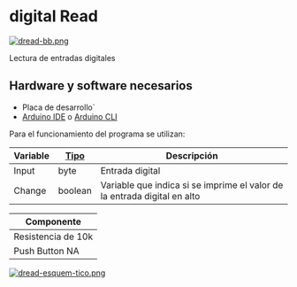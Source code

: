 # digital Read

[![dread-bb.png](https://i.postimg.cc/1RV0YM6S/dread-bb.png)](https://postimg.cc/0rxJzYcX)

Lectura de entradas digitales
## Hardware y software necesarios
- Placa de desarrollo`
- [Arduino IDE](https://www.arduino.cc/en/software) o [Arduino CLI](https://arduino.github.io/arduino-cli/0.23/installation/)

Para el funcionamiento del programa se utilizan:

| Variable | [Tipo](https://docs.microsoft.com/en-us/cpp/cpp/data-type-ranges?view=msvc-170) | Descripción |
| -------- | ---- | ----------- |
| Input | byte | Entrada digital |
| Change | boolean | Variable que indica si se imprime el valor de la entrada digital en alto |

| Componente |
| ----------- |
| Resistencia de 10k |
| Push Button NA |

[![dread-esquem-tico.png](https://i.postimg.cc/Y0F1Gqk0/dread-esquem-tico.png)](https://postimg.cc/q6ktWrNH)
